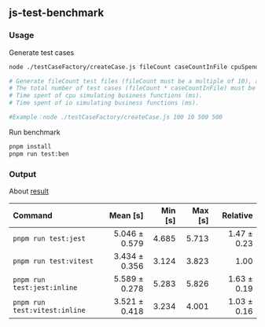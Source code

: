 ## js-test-benchmark

### Usage
Generate test cases
```bash
node ./testCaseFactory/createCase.js fileCount caseCountInFile cpuSpendMillisecond ioSpendMillisecond

# Generate fileCount test files (fileCount must be a multiple of 10), and generate caseCountInFile test cases in each file (caseCountInFile must be a multiple of 5).
# The total number of test cases (fileCount * caseCountInFile) must be less than 100000.
# Time spent of cpu simulating business functions (ms).
# Time spent of io simulating business functions (ms).

#Example：node ./testCaseFactory/createCase.js 100 10 500 500
```

Run benchmark
```bash
pnpm install
pnpm run test:ben
```

### Output
About [result](https://github.com/sharkdp/hyperfine/issues/443#issuecomment-964856075)

| Command | Mean [s] | Min [s] | Max [s] | Relative |
|:---|---:|---:|---:|---:|
| `pnpm run test:jest` | 5.046 ± 0.579 | 4.685 | 5.713 | 1.47 ± 0.23 |
| `pnpm run test:vitest` | 3.434 ± 0.356 | 3.124 | 3.823 | 1.00 |
| `pnpm run test:jest:inline` | 5.589 ± 0.278 | 5.283 | 5.826 | 1.63 ± 0.19 |
| `pnpm run test:vitest:inline` | 3.521 ± 0.418 | 3.234 | 4.001 | 1.03 ± 0.16 |
